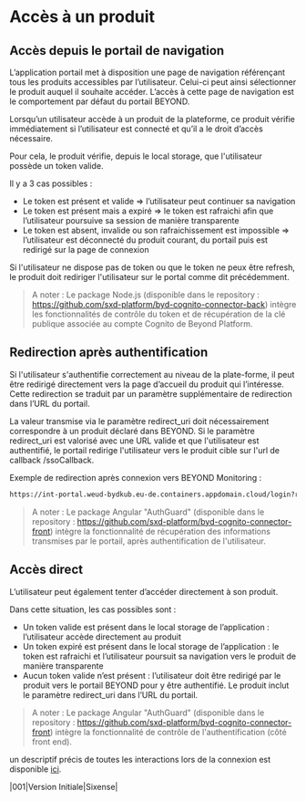 # Accès à un produit

## Accès depuis le portail de navigation

L’application portail met à disposition une page de navigation référençant tous les produits accessibles par l’utilisateur. Celui-ci peut ainsi sélectionner le produit auquel il souhaite accéder.
L’accès à cette page de navigation est le comportement par défaut du portail BEYOND.

Lorsqu’un utilisateur accède à un produit de la plateforme, ce produit vérifie immédiatement si l’utilisateur est connecté et qu’il a le droit d’accès nécessaire.

Pour cela, le produit vérifie, depuis le local storage, que l'utilisateur possède un token valide.

Il y a 3 cas possibles :

- Le token est présent et valide => l’utilisateur peut continuer sa navigation
- Le token est présent mais a expiré => le token est rafraichi afin que l’utilisateur poursuive sa session de manière transparente
- Le token est absent, invalide ou son rafraichissement est impossible => l’utilisateur est déconnecté du produit courant, du portail puis est redirigé sur la page de connexion

Si l'utilisateur ne dispose pas de token ou que le token ne peux être refresh, le produit doit rediriger l'utilisateur sur le portal comme dit précédemment.

> A noter :
Le package Node.js (disponible dans le repository : <https://github.com/sxd-platform/byd-cognito-connector-back>) intègre les fonctionnalités de contrôle du token et de récupération de la clé publique associée au compte Cognito de Beyond Platform.

## Redirection après authentification

Si l'utilisateur s'authentifie correctement au niveau de la plate-forme, il peut être redirigé directement vers la page d’accueil du produit qui l’intéresse. Cette redirection se traduit par un paramètre supplémentaire de redirection dans l’URL du portail.

La valeur transmise via le paramètre redirect_uri doit nécessairement correspondre à un produit déclaré dans BEYOND.
Si le paramètre redirect_uri est valorisé avec une URL valide et que l'utilisateur est authentifié, le portail redirige l'utilisateur vers le produit cible sur l'url de callback /ssoCallback.

Exemple de redirection après connexion vers BEYOND Monitoring :

```html
https://int-portal.weud-bydkub.eu-de.containers.appdomain.cloud/login?redirect_uri=https:%2F%2Fqa-beyond-monitoring.sixense-group.com%2Flogin
```

> A noter :
Le package Angular "AuthGuard" (disponible dans le repository : <https://github.com/sxd-platform/byd-cognito-connector-front>) intègre la fonctionnalité de récupération des informations transmises par le portail, après authentification de l'utilisateur.

## Accès direct

L’utilisateur peut également tenter d’accéder directement à son produit.

Dans cette situation, les cas possibles sont :

- Un token valide est présent dans le local storage de l’application : l’utilisateur accède directement au produit
- Un token expiré est présent dans le local storage de l’application : le token est rafraichi et l’utilisateur poursuit sa navigation vers le produit de manière transparente
- Aucun token valide n’est présent : l’utilisateur doit être redirigé par le produit vers le portail BEYOND pour y être authentifié. Le produit inclut le paramètre redirect_uri dans l’URL du portail.

> A noter :
Le package Angular "AuthGuard" (disponible dans le repository : <https://github.com/sxd-platform/byd-cognito-connector-front>) intègre la fonctionnalité de contrôle de l'authentification (côté front end).

un descriptif précis de toutes les interactions lors de la connexion est disponible [ici](./main/02.byd-Platform/2.SpecificationDossier/images/diagrams/seq_authentication.png).

|001|Version Initiale|Sixense|

